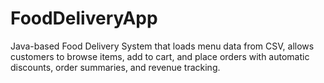 # FoodDeliveryApp
Java-based Food Delivery System that loads menu data from CSV, allows customers to browse items, add to cart, and place orders with automatic discounts, order summaries, and revenue tracking.
